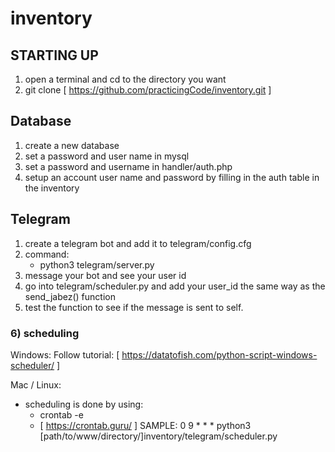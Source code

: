 # inventory

## STARTING UP
1) open a terminal and cd to the directory you want
2) git clone [ https://github.com/practicingCode/inventory.git ]

## Database
1) create a new database
2) set a password and user name in mysql
3) set a password and username in handler/auth.php
4) setup an account user name and password by filling in the auth table in the inventory

## Telegram
1) create a telegram bot and add it to telegram/config.cfg
2) command: 
     * python3 telegram/server.py
3) message your bot and see your user id
4) go into telegram/scheduler.py and add your user_id the same way as the send_jabez() function
5) test the function to see if the message is sent to self.

### 6) scheduling
Windows:
   Follow tutorial:
  [ https://datatofish.com/python-script-windows-scheduler/ ]
     
Mac / Linux:
  * scheduling is done by using:
     * crontab -e
     - [ https://crontab.guru/ ] 
     SAMPLE:
       0 9 * * * python3 [path/to/www/directory/]inventory/telegram/scheduler.py

